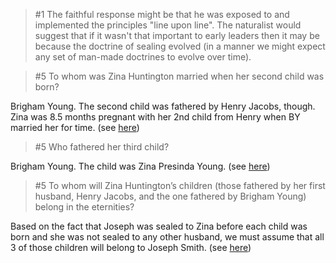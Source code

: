 
> \#1 The faithful response might be that he was exposed to and implemented the principles "line upon line".  The naturalist would suggest that if it wasn't that important to early leaders then it may be because the doctrine of sealing evolved (in a manner we might expect any set of man-made doctrines to evolve over time).

> \#5 To whom was Zina Huntington married when her second child was born?

Brigham Young.  The second child was fathered by Henry Jacobs, though.  Zina
was 8.5 months pregnant with her 2nd child from Henry when BY married her for
time.  (see [here](https://www.reddit.com/r/exmormon/comments/7gy2gk/zina_diantha_huntingtonjacobssmithyoung_as/dqmqeix/))

> \#5 Who fathered her third child?

Brigham Young.  The child was Zina Presinda Young. (see [here](https://www.reddit.com/r/exmormon/comments/7gy2gk/zina_diantha_huntingtonjacobssmithyoung_as/dqmqeix/))

> \#5 To whom will Zina Huntington’s children (those fathered by her first husband, Henry Jacobs, and the one fathered by Brigham Young) belong in the eternities?

Based on the fact that Joseph was sealed to Zina before each child was born and she was not sealed to any other husband, we must assume that all 3 of those children will belong to Joseph Smith. (see [here](https://www.reddit.com/r/exmormon/comments/7gy2gk/zina_diantha_huntingtonjacobssmithyoung_as/dqmqeix/))
